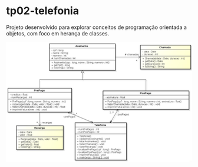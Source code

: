 # tp02-telefonia

Projeto desenvolvido para explorar conceitos de programação orientada a objetos, com foco em herança de classes.

![Modelo UML de Telefonia](assets/template-telefonia.png)
